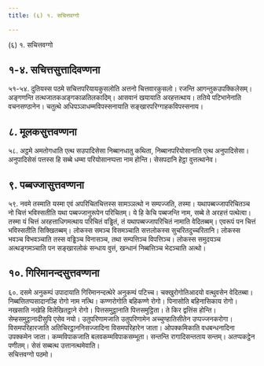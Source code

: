 ```yaml
---
title: (६) १. सचित्तवग्गो

---
```

(६) १. सचित्तवग्गो  


## १-४. सचित्तसुत्तादिवण्णना

५१-५४. दुतियस्स पठमे सचित्तपरियायकुसलोति अत्तनो चित्तवारकुसलो। रजन्ति आगन्तुकउपक्किलेसम्। अङ्गणन्ति तत्थजातकअङ्गकाळतिलकादिम्। आसवानं खयायाति अरहत्तत्थाय। ततिये पटिभानेनाति वचनसण्ठानेन। चतुत्थे अधिपञ्ञाधम्मविपस्सनायाति सङ्खारपरिग्गाहकविपस्सनाय।  


## ८. मूलकसुत्तवण्णना

५८. अट्ठमे अमतोगधाति एत्थ सउपादिसेसा निब्बानधातु कथिता, निब्बानपरियोसानाति एत्थ अनुपादिसेसा। अनुपादिसेसं पत्तस्स हि सब्बे धम्मा परियोसानप्पत्ता नाम होन्ति। सेसपदानि हेट्ठा वुत्तत्थानेव।  


## ९. पब्बज्जासुत्तवण्णना

५९. नवमे तस्माति यस्मा एवं अपरिचितचित्तस्स सामञ्ञत्थो न सम्पज्जति, तस्मा। यथापब्बज्जापरिचितञ्च नो चित्तं भविस्सतीति यथा पब्बज्जानुरूपेन परिचितम्। ये हि केचि पब्बजन्ति नाम, सब्बे ते अरहत्तं पत्थेत्वा। तस्मा यं चित्तं अरहत्ताधिगमत्थाय परिचितं वड्ढितं, तं यथापब्बज्जापरिचितं नामाति वेदितब्बम्। एवरूपं पन चित्तं भविस्सतीति सिक्खितब्बम्। लोकस्स समञ्च विसमञ्चाति सत्तलोकस्स सुचरितदुच्चरितानि। लोकस्स भवञ्च विभवञ्चाति तस्स वड्ढिञ्च विनासञ्च, तथा सम्पत्तिञ्च विपत्तिञ्च। लोकस्स समुदयञ्च अत्थङ्गमञ्चाति पन सङ्खारलोकं सन्धाय वुत्तं, खन्धानं निब्बत्तिञ्च भेदञ्चाति अत्थो।  


## १०. गिरिमानन्दसुत्तवण्णना

६०. दसमे अनुकम्पं उपादायाति गिरिमानन्दत्थेरे अनुकम्पं पटिच्च। चक्खुरोगोतिआदयो वत्थुवसेन वेदितब्बा। निब्बत्तितप्पसादानञ्हि रोगो नाम नत्थि। कण्णरोगोति बहिकण्णे रोगो। पिनासोति बहिनासिकाय रोगो। नखसाति नखेहि विलेखितट्ठाने रोगो। पित्तसमुट्ठानाति पित्तसमुट्ठिता। ते किर द्वत्तिंस होन्ति। सेम्हसमुट्ठानादीसुपि एसेव नयो। उतुपरिणामजाति उतुपरिणामेन अच्चुण्हातिसीतेन उप्पज्जनकरोगा। विसमपरिहारजाति अतिचिरट्ठाननिसज्जादिना विसमपरिहारेन जाता। ओपक्कमिकाति वधबन्धनादिना उपक्कमेन जाता। कम्मविपाकजाति बलवकम्मविपाकसम्भूता। सन्तन्ति रागादिसन्तताय सन्तम्। अतप्पकट्ठेन पणीतम्। सेसं सब्बत्थ उत्तानत्थमेवाति।  
सचित्तवग्गो पठमो।  